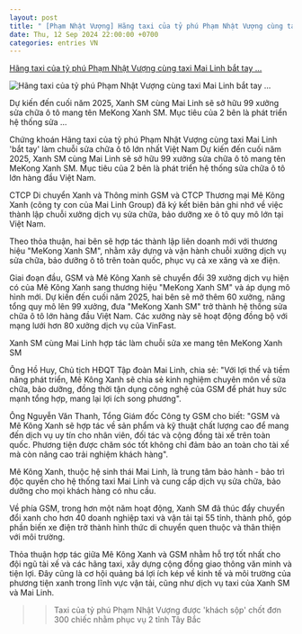 ```yaml
---
layout: post
title: " [Phạm Nhật Vượng] Hãng taxi của tỷ phú Phạm Nhật Vượng cùng taxi Mai Linh bắt tay ..."
date: Thu, 12 Sep 2024 22:00:00 +0700
categories: entries VN
---
```

[Hãng taxi của tỷ phú Phạm Nhật Vượng cùng taxi Mai Linh bắt tay ...](https://nguoiquansat.vn/hang-taxi-cua-ty-phu-pham-nhat-vuong-cung-taxi-mai-linh-bat-tay-lam-chuoi-sua-chua-o-to-lon-nhat-viet-nam-157601.html)

![Hãng taxi của tỷ phú Phạm Nhật Vượng cùng taxi Mai Linh bắt tay ...](https://nqs.1cdn.vn/thumbs/1200x630/2024/09/13/dautu.kinhtechungkhoan.vn-stores-news_dataimages-2024-092024-13-13-croped-_13-1726203955-d120240913131229.jpg)

Dự kiến đến cuối năm 2025, Xanh SM cùng Mai Linh sẽ sở hữu 99 xưởng sửa chữa ô tô mang tên MeKong Xanh SM. Mục tiêu của 2 bên là phát triển hệ thống sửa ...

Chứng khoán Hãng taxi của tỷ phú Phạm Nhật Vượng cùng taxi Mai Linh 'bắt tay' làm chuỗi sửa chữa ô tô lớn nhất Việt Nam Dự kiến đến cuối năm 2025, Xanh SM cùng Mai Linh sẽ sở hữu 99 xưởng sửa chữa ô tô mang tên MeKong Xanh SM. Mục tiêu của 2 bên là phát triển hệ thống sửa chữa ô tô lớn hàng đầu Việt Nam.

CTCP Di chuyển Xanh và Thông minh GSM và CTCP Thương mại Mê Kông Xanh (công ty con của Mai Linh Group) đã ký kết biên bản ghi nhớ về việc thành lập chuỗi xưởng dịch vụ sửa chữa, bảo dưỡng xe ô tô quy mô lớn tại Việt Nam.

Theo thỏa thuận, hai bên sẽ hợp tác thành lập liên doanh mới với thương hiệu "MeKong Xanh SM", nhằm xây dựng và vận hành chuỗi xưởng dịch vụ sửa chữa, bảo dưỡng ô tô trên toàn quốc, phục vụ cả xe xăng và xe điện.

Giai đoạn đầu, GSM và Mê Kông Xanh sẽ chuyển đổi 39 xưởng dịch vụ hiện có của Mê Kông Xanh sang thương hiệu "MeKong Xanh SM" và áp dụng mô hình mới. Dự kiến đến cuối năm 2025, hai bên sẽ mở thêm 60 xưởng, nâng tổng quy mô lên 99 xưởng, đưa "MeKong Xanh SM" trở thành hệ thống sửa chữa ô tô lớn hàng đầu Việt Nam. Các xưởng này sẽ hoạt động đồng bộ với mạng lưới hơn 80 xưởng dịch vụ của VinFast.

Xanh SM cùng Mai Linh hợp tác làm chuỗi sửa xe mang tên MeKong Xanh SM

Ông Hồ Huy, Chủ tịch HĐQT Tập đoàn Mai Linh, chia sẻ: "Với lợi thế và tiềm năng phát triển, Mê Kông Xanh sẽ chia sẻ kinh nghiệm chuyên môn về sửa chữa, bảo dưỡng, đồng thời tận dụng công nghệ của GSM để phát huy sức mạnh tổng hợp, mang lại lợi ích song phương".

Ông Nguyễn Văn Thanh, Tổng Giám đốc Công ty GSM cho biết: "GSM và Mê Kông Xanh sẽ hợp tác về sản phẩm và kỹ thuật chất lượng cao để mang đến dịch vụ uy tín cho nhân viên, đối tác và cộng đồng tài xế trên toàn quốc. Phương tiện được chăm sóc tốt không chỉ đảm bảo an toàn cho tài xế mà còn nâng cao trải nghiệm khách hàng".

Mê Kông Xanh, thuộc hệ sinh thái Mai Linh, là trung tâm bảo hành - bảo trì độc quyền cho hệ thống taxi Mai Linh và cung cấp dịch vụ sửa chữa, bảo dưỡng cho mọi khách hàng có nhu cầu.

Về phía GSM, trong hơn một năm hoạt động, Xanh SM đã thúc đẩy chuyển đổi xanh cho hơn 40 doanh nghiệp taxi và vận tải tại 55 tỉnh, thành phố, góp phần biến xe điện trở thành hình thức di chuyển quen thuộc và thân thiện với môi trường.

Thỏa thuận hợp tác giữa Mê Kông Xanh và GSM nhằm hỗ trợ tốt nhất cho đội ngũ tài xế và các hãng taxi, xây dựng cộng đồng giao thông văn minh và tiện lợi. Đây cũng là cơ hội quảng bá lợi ích kép về kinh tế và môi trường của phương tiện xanh trong lĩnh vực vận tải, cũng như dịch vụ taxi của Xanh SM và Mai Linh.

>> Taxi của tỷ phú Phạm Nhật Vượng được 'khách sộp' chốt đơn 300 chiếc nhằm phục vụ 2 tỉnh Tây Bắc

